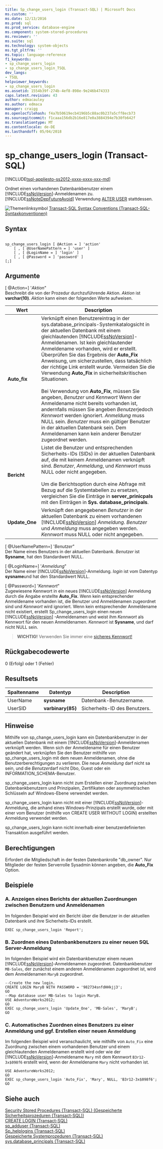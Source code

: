 ```yaml
---
title: Sp_change_users_login (Transact-SQL) | Microsoft Docs
ms.custom: ''
ms.date: 12/13/2016
ms.prod: sql
ms.prod_service: database-engine
ms.component: system-stored-procedures
ms.reviewer: ''
ms.suite: sql
ms.technology: system-objects
ms.tgt_pltfrm: ''
ms.topic: language-reference
f1_keywords:
- sp_change_users_login
- sp_change_users_login_TSQL
dev_langs:
- TSQL
helpviewer_keywords:
- sp_change_users_login
ms.assetid: 1554b39f-274b-4ef8-898e-9e246b474333
caps.latest.revision: 43
author: edmacauley
ms.author: edmaca
manager: craigg
ms.openlocfilehash: f4a7b50619ecb4196b5c88ac0b237a5cff8ecb73
ms.sourcegitcommit: f1caaa156db2b16e817e0a3884394e7b30fb642f
ms.translationtype: MT
ms.contentlocale: de-DE
ms.lasthandoff: 05/04/2018
---
```

# <a name="spchangeuserslogin-transact-sql"></a>sp_change_users_login (Transact-SQL)
[!INCLUDE[tsql-appliesto-ss2012-xxxx-xxxx-xxx-md](../../includes/tsql-appliesto-ss2012-xxxx-xxxx-xxx-md.md)]

  Ordnet einen vorhandenen Datenbankbenutzer einem [!INCLUDE[ssNoVersion](../../includes/ssnoversion-md.md)]-Anmeldenamen zu. [!INCLUDE[ssNoteDepFutureAvoid](../../includes/ssnotedepfutureavoid-md.md)] Verwendung [ALTER USER](../../t-sql/statements/alter-user-transact-sql.md) stattdessen.  
  
  
 ![Themenlinksymbol](../../database-engine/configure-windows/media/topic-link.gif "Topic link icon") [Transact-SQL Syntax Conventions (Transact-SQL-Syntaxkonventionen)](../../t-sql/language-elements/transact-sql-syntax-conventions-transact-sql.md)  
  
## <a name="syntax"></a>Syntax  
  
```  
  
sp_change_users_login [ @Action = ] 'action'   
    [ , [ @UserNamePattern = ] 'user' ]   
    [ , [ @LoginName = ] 'login' ]   
    [ , [ @Password = ] 'password' ]  
[;]  
```  
  
## <a name="arguments"></a>Argumente  
 [ @Action=] '*Aktion*"  
 Beschreibt die von der Prozedur durchzuführende Aktion. *Aktion* ist **varchar(10)**. *Aktion* kann einen der folgenden Werte aufweisen.  
  
|Wert|Description|  
|-----------|-----------------|  
|**Auto_fix**|Verknüpft einen Benutzereintrag in der sys.database_principals-Systemkatalogsicht in der aktuellen Datenbank mit einem gleichlautenden [!INCLUDE[ssNoVersion](../../includes/ssnoversion-md.md)]-Anmeldenamen. Ist kein gleichlautender Anmeldename vorhanden, wird er erstellt. Überprüfen Sie das Ergebnis der **Auto_Fix** Anweisung, um sicherzustellen, dass tatsächlich der richtige Link erstellt wurde. Vermeiden Sie die Verwendung **Auto_Fix** in sicherheitskritischen Situationen.<br /><br /> Bei Verwendung von **Auto_Fix**, müssen Sie angeben, *Benutzer* und *Kennwort* Wenn der Anmeldename nicht bereits vorhanden ist, andernfalls müssen Sie angeben *Benutzer*jedoch *Kennwort* werden ignoriert. *Anmeldung* muss NULL sein. *Benutzer* muss ein gültiger Benutzer in der aktuellen Datenbank sein. Dem Anmeldenamen kann kein anderer Benutzer zugeordnet werden.|  
|**Bericht**|Listet die Benutzer und entsprechenden Sicherheits-IDs (SIDs) in der aktuellen Datenbank auf, die mit keinem Anmeldenamen verknüpft sind. *Benutzer*, *Anmeldung*, und *Kennwort* muss NULL oder nicht angegeben.<br /><br /> Um die Berichtsoption durch eine Abfrage mit Bezug auf die Systemtabellen zu ersetzen, vergleichen Sie die Einträge in **server_prinicpals** mit den Einträgen in **Sys. database_principals**.|  
|**Update_One**|Verknüpft den angegebenen *Benutzer* in der aktuellen Datenbank zu einem vorhandenen [!INCLUDE[ssNoVersion](../../includes/ssnoversion-md.md)] *Anmeldung*. *Benutzer* und *Anmeldung* muss angegeben werden. *Kennwort* muss NULL oder nicht angegeben.|  
  
 [ @UserNamePattern=] '*Benutzer*"  
 Der Name eines Benutzers in der aktuellen Datenbank. *Benutzer* ist **Sysname**, hat den Standardwert NULL.  
  
 [ @LoginName=] '*Anmeldung*"  
 Der Name einer [!INCLUDE[ssNoVersion](../../includes/ssnoversion-md.md)]-Anmeldung. *login* ist vom Datentyp **sysname**und hat den Standardwert NULL.  
  
 [ @Password=] '*Kennwort*"  
 Zugewiesene Kennwort in ein neues [!INCLUDE[ssNoVersion](../../includes/ssnoversion-md.md)] Anmeldung durch die Angabe erstellte **Auto_Fix**. Wenn kein entsprechender Anmeldename vorhanden ist, die Benutzer und Anmeldenamen zugeordnet sind und *Kennwort* wird ignoriert. Wenn kein entsprechender Anmeldename nicht existiert, erstellt Sp_change_users_login einen neuen [!INCLUDE[ssNoVersion](../../includes/ssnoversion-md.md)] -Anmeldenamen und weist ihm *Kennwort* als Kennwort für den neuen Anmeldenamen. *Kennwort* ist **Sysname**, und darf nicht NULL sein.  
  
> **WICHTIG!** Verwenden Sie immer eine [sicheres Kennwort!](../../relational-databases/security/strong-passwords.md)
  
## <a name="return-code-values"></a>Rückgabecodewerte  
 0 (Erfolg) oder 1 (Fehler)  
  
## <a name="result-sets"></a>Resultsets  
  
|Spaltenname|Datentyp|Description|  
|-----------------|---------------|-----------------|  
|UserName|**sysname**|Datenbank-Benutzername.|  
|UserSID|**varbinary(85)**|Sicherheits-ID des Benutzers.|  
  
## <a name="remarks"></a>Hinweise  
 Mithilfe von sp_change_users_login kann ein Datenbankbenutzer in der aktuellen Datenbank mit einem [!INCLUDE[ssNoVersion](../../includes/ssnoversion-md.md)]-Anmeldenamen verknüpft werden. Wenn sich der Anmeldename für einen Benutzer geändert hat, verknüpfen Sie den Benutzer mithilfe von sp_change_users_login mit dem neuen Anmeldenamen, ohne die Benutzerberechtigungen zu verlieren. Die neue *Anmeldung* darf nicht sa sein, und die *Benutzer*darf nicht Dbo, Guest oder ein INFORMATION_SCHEMA-Benutzer.  
  
 sp_change_users_login kann nicht zum Erstellen einer Zuordnung zwischen Datenbankbenutzern und Prinzipalen, Zertifikaten oder asymmetrischen Schlüsseln auf Windows-Ebene verwendet werden.  
  
 sp_change_users_login kann nicht mit einer [!INCLUDE[ssNoVersion](../../includes/ssnoversion-md.md)]-Anmeldung, die anhand eines Windows-Prinzipals erstellt wurde, oder mit einer vom Benutzer (mithilfe von CREATE USER WITHOUT LOGIN) erstellten Anmeldung verwendet werden.  
  
 sp_change_users_login kann nicht innerhalb einer benutzerdefinierten Transaktion ausgeführt werden.  
  
## <a name="permissions"></a>Berechtigungen  
 Erfordert die Mitgliedschaft in der festen Datenbankrolle "db_owner". Nur Mitglieder der festen Serverrolle Sysadmin können angeben, die **Auto_Fix** Option.  
  
## <a name="examples"></a>Beispiele  
  
### <a name="a-showing-a-report-of-the-current-user-to-login-mappings"></a>A. Anzeigen eines Berichts der aktuellen Zuordnungen zwischen Benutzern und Anmeldenamen  
 Im folgenden Beispiel wird ein Bericht über die Benutzer in der aktuellen Datenbank und ihre Sicherheits-IDs erstellt.  
  
```  
EXEC sp_change_users_login 'Report';  
```  
  
### <a name="b-mapping-a-database-user-to-a-new-sql-server-login"></a>B. Zuordnen eines Datenbankbenutzers zu einer neuen SQL Server-Anmeldung  
 Im folgenden Beispiel wird ein Datenbankbenutzer einem neuen [!INCLUDE[ssNoVersion](../../includes/ssnoversion-md.md)]-Anmeldenamen zugeordnet. Datenbankbenutzer `MB-Sales`, der zunächst einem anderen Anmeldenamen zugeordnet ist, wird dem Anmeldenamen `MaryB` zugeordnet.  
  
```  
--Create the new login.  
CREATE LOGIN MaryB WITH PASSWORD = '982734snfdHHkjj3';  
GO  
--Map database user MB-Sales to login MaryB.  
USE AdventureWorks2012;  
GO  
EXEC sp_change_users_login 'Update_One', 'MB-Sales', 'MaryB';  
GO  
```  
  
### <a name="c-automatically-mapping-a-user-to-a-login-creating-a-new-login-if-it-is-required"></a>C. Automatisches Zuordnen eines Benutzers zu einer Anmeldung und ggf. Erstellen einer neuen Anmeldung  
 Im folgenden Beispiel wird veranschaulicht, wie mithilfe von `Auto_Fix` eine Zuordnung zwischen einem vorhandenen Benutzer und einem gleichlautenden Anmeldenamen erstellt wird oder wie der [!INCLUDE[ssNoVersion](../../includes/ssnoversion-md.md)]-Anmeldename `Mary` mit dem Kennwort `B3r12-3x$098f6` erstellt wird, wenn der Anmeldename `Mary` nicht vorhanden ist.  
  
```  
USE AdventureWorks2012;  
GO  
EXEC sp_change_users_login 'Auto_Fix', 'Mary', NULL, 'B3r12-3x$098f6';  
GO  
```  
  
## <a name="see-also"></a>Siehe auch  
 [Security Stored Procedures &#40;Transact-SQL&#41; (Gespeicherte Sicherheitsprozeduren (Transact-SQL))](../../relational-databases/system-stored-procedures/security-stored-procedures-transact-sql.md)   
 [CREATE LOGIN &#40;Transact-SQL&#41;](../../t-sql/statements/create-login-transact-sql.md)   
 [sp_adduser &#40;Transact-SQL&#41;](../../relational-databases/system-stored-procedures/sp-adduser-transact-sql.md)   
 [Sp_helplogins &#40;Transact-SQL&#41;](../../relational-databases/system-stored-procedures/sp-helplogins-transact-sql.md)   
 [Gespeicherte Systemprozeduren &#40;Transact-SQL&#41;](../../relational-databases/system-stored-procedures/system-stored-procedures-transact-sql.md)   
 [sys.database_principals &#40;Transact-SQL&#41;](../../relational-databases/system-catalog-views/sys-database-principals-transact-sql.md)  
  
  
